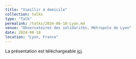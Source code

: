 ```yaml
---
title: "Vieillir à domicile"
collection: talks
type: "Talk"
permalink: /talks/2024-06-18-Lyon.md
venue: "Observatoires des solidarités, Métropole de Lyon"
date: 2024-06-18
location: "Lyon, France"
---
```


La présentation est téléchargeable  [ici](../files/2024-11-12-WebCNSA1.md). 
